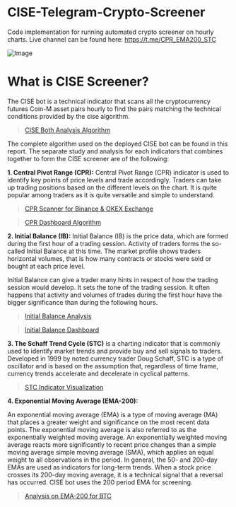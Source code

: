 # CISE-Telegram-Crypto-Screener

Code implementation for running automated crypto screener on hourly charts.
Live channel can be found here: https://t.me/CPR_EMA200_STC

![Image](https://i.gyazo.com/4cc3a228a70d83619af2d3c1c3f99c74.png)

# What is CISE Screener?

The CISE bot is a technical indicator that scans all the cryptocurrency futures Coin-M asset pairs hourly to find the pairs matching the technical conditions provided by the cise algorithm. 

> [CISE Both Analysis Algorithm](https://jovian.ai/ranton95/test)

The complete algorithm used on the deployed CISE bot can be found in this report. The separate study and analysis for each indicators that combines together to form the CISE screener are of the following:


**1. Central Pivot Range (CPR):** Central Pivot Range (CPR) indicator is used to identify key points of price levels and trade accordingly. Traders can take up trading positions based on the different levels on the chart. It is quite popular among traders as it is quite versatile and simple to understand. 

> [CPR Scanner for Binance & OKEX Exchange](https://jovian.ai/ranton95/cpr-okex)

> [CPR Dashboard Algorithm](https://jovian.ai/ranton95/cpr-dashboard)


**2. Initial Balance (IB):** Initial Balance (IB) is the price data, which are formed during the first hour of a trading session. Activity of traders forms the so-called Initial Balance at this time. The market profile shows traders horizontal volumes, that is how many contracts or stocks were sold or bought at each price level. 

Initial Balance can give a trader many hints in respect of how the trading session would develop. It sets the tone of the trading session. It often happens that activity and volumes of trades during the first hour have the bigger significance than during the following hours. 

> [Initial Balance Analysis](https://jovian.ai/ranton95/ib-multiple-exchange)

> [Initial Balance Dashboard](https://deepnote.com/@royce-anton-jose-dashboard/Initial-Balance-IB-Binance-Asset-Screener-176469cf-0ddd-4538-a034-712b2593061a)


**3. The Schaff Trend Cycle (STC)** is a charting indicator that is commonly used to identify market trends and provide buy and sell signals to traders. Developed in 1999 by noted currency trader Doug Schaff, STC is a type of oscillator and is based on the assumption that, regardless of time frame, currency trends accelerate and decelerate in cyclical patterns.

> [STC Indicator Visualization](https://jovian.ai/ranton95/stc-indicator)


**4. Exponential Moving Average (EMA-200):**

An exponential moving average (EMA) is a type of moving average (MA) that places a greater weight and significance on the most recent data points. The exponential moving average is also referred to as the exponentially weighted moving average. An exponentially weighted moving average reacts more significantly to recent price changes than a simple moving average simple moving average (SMA), which applies an equal weight to all observations in the period. In general, the 50- and 200-day EMAs are used as indicators for long-term trends. When a stock price crosses its 200-day moving average, it is a technical signal that a reversal has occurred. CISE bot uses the 200 period EMA for screening.

> [Analysis on EMA-200 for BTC](https://jovian.ai/ranton95/200-ema-screener)
